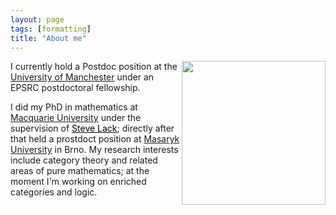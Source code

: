 ```yaml
---
layout: page
tags: [formatting]
title: "About me"
---
```



<a><img src="http://gtendas.github.io/assets/picture.png" align="right" width="230" ></a>


I currently hold a Postdoc position at the [University of Manchester](https://www.maths.manchester.ac.uk/) under an EPSRC postdoctoral fellowship.

I did my PhD in mathematics at [Macquarie University](https://mq.edu.au) under the supervision of <a href="https://researchers.mq.edu.au/en/persons/steve-lack" style="color:black">Steve Lack</a>; directly after that held a prostdoct position at [Masaryk University](https://www.muni.cz/en) in Brno. My research interests include category theory and related areas of pure mathematics; at the moment I'm working on enriched categories and logic.



